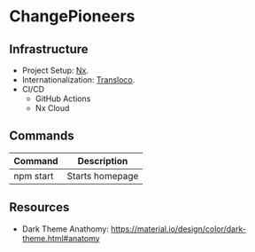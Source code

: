 # ChangePioneers

## Infrastructure

- Project Setup: [Nx](https://nx.dev).
- Internationalization: [Transloco](https://ngneat.github.io/transloco/).
- CI/CD
  - GitHub Actions
  - Nx Cloud

## Commands

| Command   | Description     |
| --------- | --------------- |
| npm start | Starts homepage |

## Resources

- Dark Theme Anathomy: https://material.io/design/color/dark-theme.html#anatomy
